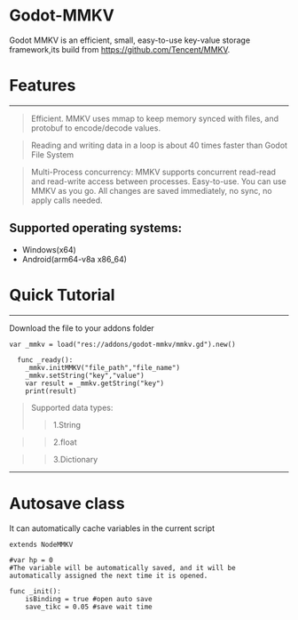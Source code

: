 # Godot-MMKV
Godot MMKV is an efficient, small, easy-to-use key-value storage framework,its build from https://github.com/Tencent/MMKV.

# Features
---
>Efficient. MMKV uses mmap to keep memory synced with files, and protobuf to encode/decode values.

>Reading and writing data in a loop is about 40 times faster than Godot File System

>Multi-Process concurrency: MMKV supports concurrent read-read and read-write access between processes.
>Easy-to-use. You can use MMKV as you go. All changes are saved immediately, no sync, no apply calls needed.

## Supported operating systems:
- Windows(x64)
- Android(arm64-v8a x86_64)

# Quick Tutorial
---
Download the file to your addons folder

```gdsript
var _mmkv = load("res://addons/godot-mmkv/mmkv.gd").new()

  func _ready():  
    _mmkv.initMMKV("file_path","file_name") 
    _mmkv.setString("key","value")  
    var result = _mmkv.getString("key") 
    print(result) 
```
>Supported data types:
>>1.String

>>2.float

>>3.Dictionary
---
# Autosave class
It can automatically cache variables in the current script
```gdsript
extends NodeMMKV

#var hp = 0 
#The variable will be automatically saved, and it will be automatically assigned the next time it is opened.

func _init():
	isBinding = true #open auto save
	save_tikc = 0.05 #save wait time
 ```
